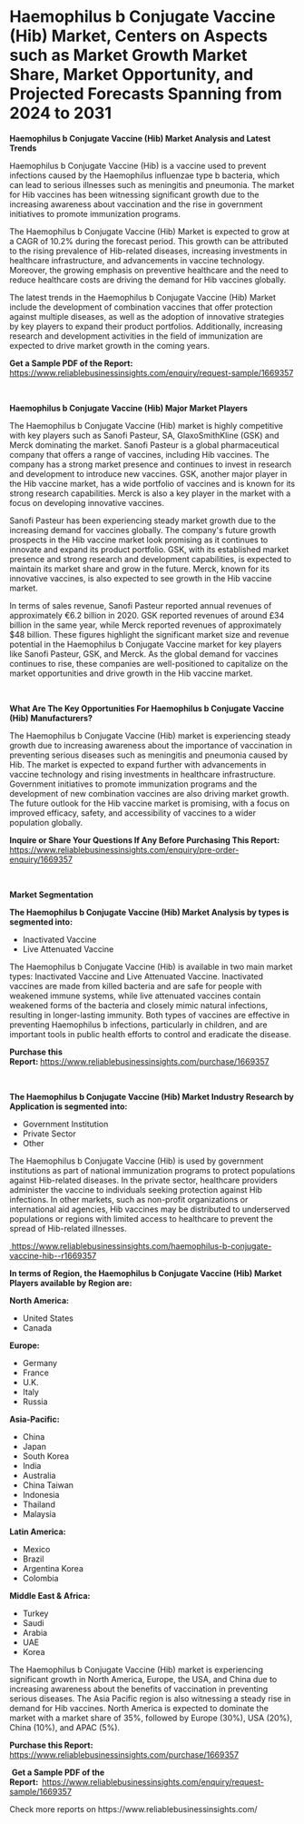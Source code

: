 <p><h1>Haemophilus b Conjugate Vaccine (Hib) Market, Centers on Aspects such as Market Growth Market Share, Market Opportunity, and Projected Forecasts Spanning from 2024 to 2031</h1></p><p><strong>Haemophilus b Conjugate Vaccine (Hib) Market Analysis and Latest Trends</strong></p>
<p><p>Haemophilus b Conjugate Vaccine (Hib) is a vaccine used to prevent infections caused by the Haemophilus influenzae type b bacteria, which can lead to serious illnesses such as meningitis and pneumonia. The market for Hib vaccines has been witnessing significant growth due to the increasing awareness about vaccination and the rise in government initiatives to promote immunization programs. </p><p>The Haemophilus b Conjugate Vaccine (Hib) Market is expected to grow at a CAGR of 10.2% during the forecast period. This growth can be attributed to the rising prevalence of Hib-related diseases, increasing investments in healthcare infrastructure, and advancements in vaccine technology. Moreover, the growing emphasis on preventive healthcare and the need to reduce healthcare costs are driving the demand for Hib vaccines globally.</p><p>The latest trends in the Haemophilus b Conjugate Vaccine (Hib) Market include the development of combination vaccines that offer protection against multiple diseases, as well as the adoption of innovative strategies by key players to expand their product portfolios. Additionally, increasing research and development activities in the field of immunization are expected to drive market growth in the coming years.</p></p>
<p><strong>Get a Sample PDF of the Report:&nbsp;</strong> <a href="https://www.reliablebusinessinsights.com/enquiry/request-sample/1669357">https://www.reliablebusinessinsights.com/enquiry/request-sample/1669357</a></p>
<p>&nbsp;</p>
<p><strong>Haemophilus b Conjugate Vaccine (Hib) Major Market Players</strong></p>
<p><p>The Haemophilus b Conjugate Vaccine (Hib) market is highly competitive with key players such as Sanofi Pasteur, SA, GlaxoSmithKline (GSK) and Merck dominating the market. Sanofi Pasteur is a global pharmaceutical company that offers a range of vaccines, including Hib vaccines. The company has a strong market presence and continues to invest in research and development to introduce new vaccines. GSK, another major player in the Hib vaccine market, has a wide portfolio of vaccines and is known for its strong research capabilities. Merck is also a key player in the market with a focus on developing innovative vaccines.</p><p>Sanofi Pasteur has been experiencing steady market growth due to the increasing demand for vaccines globally. The company's future growth prospects in the Hib vaccine market look promising as it continues to innovate and expand its product portfolio. GSK, with its established market presence and strong research and development capabilities, is expected to maintain its market share and grow in the future. Merck, known for its innovative vaccines, is also expected to see growth in the Hib vaccine market.</p><p>In terms of sales revenue, Sanofi Pasteur reported annual revenues of approximately €6.2 billion in 2020. GSK reported revenues of around £34 billion in the same year, while Merck reported revenues of approximately $48 billion. These figures highlight the significant market size and revenue potential in the Haemophilus b Conjugate Vaccine market for key players like Sanofi Pasteur, GSK, and Merck. As the global demand for vaccines continues to rise, these companies are well-positioned to capitalize on the market opportunities and drive growth in the Hib vaccine market.</p></p>
<p>&nbsp;</p>
<p><strong>What Are The Key Opportunities For Haemophilus b Conjugate Vaccine (Hib) Manufacturers?</strong></p>
<p><p>The Haemophilus b Conjugate Vaccine (Hib) market is experiencing steady growth due to increasing awareness about the importance of vaccination in preventing serious diseases such as meningitis and pneumonia caused by Hib. The market is expected to expand further with advancements in vaccine technology and rising investments in healthcare infrastructure. Government initiatives to promote immunization programs and the development of new combination vaccines are also driving market growth. The future outlook for the Hib vaccine market is promising, with a focus on improved efficacy, safety, and accessibility of vaccines to a wider population globally.</p></p>
<p><strong>Inquire or Share Your Questions If Any Before Purchasing This Report:</strong> <a href="https://www.reliablebusinessinsights.com/enquiry/pre-order-enquiry/1669357">https://www.reliablebusinessinsights.com/enquiry/pre-order-enquiry/1669357</a></p>
<p>&nbsp;</p>
<p><strong>Market Segmentation</strong></p>
<p><strong>The Haemophilus b Conjugate Vaccine (Hib) Market Analysis by types is segmented into:</strong></p>
<p><ul><li>Inactivated Vaccine</li><li>Live Attenuated Vaccine</li></ul></p>
<p><p>The Haemophilus b Conjugate Vaccine (Hib) is available in two main market types: Inactivated Vaccine and Live Attenuated Vaccine. Inactivated vaccines are made from killed bacteria and are safe for people with weakened immune systems, while live attenuated vaccines contain weakened forms of the bacteria and closely mimic natural infections, resulting in longer-lasting immunity. Both types of vaccines are effective in preventing Haemophilus b infections, particularly in children, and are important tools in public health efforts to control and eradicate the disease.</p></p>
<p><strong>Purchase this Report:&nbsp;</strong><a href="https://www.reliablebusinessinsights.com/purchase/1669357">https://www.reliablebusinessinsights.com/purchase/1669357</a></p>
<p>&nbsp;</p>
<p><strong>The Haemophilus b Conjugate Vaccine (Hib) Market Industry Research by Application is segmented into:</strong></p>
<p><ul><li>Government Institution</li><li>Private Sector</li><li>Other</li></ul></p>
<p><p>The Haemophilus b Conjugate Vaccine (Hib) is used by government institutions as part of national immunization programs to protect populations against Hib-related diseases. In the private sector, healthcare providers administer the vaccine to individuals seeking protection against Hib infections. In other markets, such as non-profit organizations or international aid agencies, Hib vaccines may be distributed to underserved populations or regions with limited access to healthcare to prevent the spread of Hib-related illnesses.</p></p>
<p><a href="https://www.reliablebusinessinsights.com/haemophilus-b-conjugate-vaccine-hib--r1669357">&nbsp;https://www.reliablebusinessinsights.com/haemophilus-b-conjugate-vaccine-hib--r1669357</a></p>
<p><strong>In terms of Region, the Haemophilus b Conjugate Vaccine (Hib) Market Players available by Region are:</strong></p>
<p>
    <p> <strong> North America: </strong>
        <ul>
            <li>United States</li>
            <li>Canada</li>
        </ul>
        </p> 
    <p> <strong> Europe: </strong>
        <ul>
            <li>Germany</li>
            <li>France</li>
            <li>U.K.</li>
            <li>Italy</li>
            <li>Russia</li>
        </ul>
        </p> 
    <p> <strong> Asia-Pacific: </strong>
        <ul>
            <li>China</li>
            <li>Japan</li>
            <li>South Korea</li>
            <li>India</li>
            <li>Australia</li>
            <li>China Taiwan</li>
            <li>Indonesia</li>
            <li>Thailand</li>
            <li>Malaysia</li>
        </ul>
        </p> 
    <p> <strong> Latin America: </strong>
        <ul>
            <li>Mexico</li>
            <li>Brazil</li>
            <li>Argentina Korea</li>
            <li>Colombia</li>
        </ul>
        </p> 
    <p> <strong> Middle East & Africa: </strong>
        <ul>
            <li>Turkey</li>
            <li>Saudi</li>
            <li>Arabia</li>
            <li>UAE</li>
            <li>Korea</li>
        </ul>
    </p>
    </p>
<p><p>The Haemophilus b Conjugate Vaccine (Hib) market is experiencing significant growth in North America, Europe, the USA, and China due to increasing awareness about the benefits of vaccination in preventing serious diseases. The Asia Pacific region is also witnessing a steady rise in demand for Hib vaccines. North America is expected to dominate the market with a market share of 35%, followed by Europe (30%), USA (20%), China (10%), and APAC (5%).</p></p>
<p><strong>Purchase this Report: </strong><a href="https://www.reliablebusinessinsights.com/purchase/1669357">https://www.reliablebusinessinsights.com/purchase/1669357</a></p>
<p>&nbsp;<strong>Get a Sample PDF of the Report:&nbsp;&nbsp;</strong><a href="https://www.reliablebusinessinsights.com/enquiry/request-sample/1669357">https://www.reliablebusinessinsights.com/enquiry/request-sample/1669357</a></p>
<p><strong></strong></p>
<p>Check more reports on https://www.reliablebusinessinsights.com/</p>
